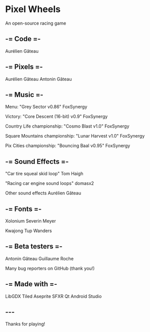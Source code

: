 # Pixel Wheels

An open-source racing game

## -= Code =-

Aurélien Gâteau

## -= Pixels =-

Aurélien Gâteau
Antonin Gâteau

## -= Music =-

Menu:
"Grey Sector v0.86"
FoxSynergy

Victory:
"Core Descent (16-bit) v0.9"
FoxSynergy

Country Life championship:
"Cosmo Blast v1.0"
FoxSynergy

Square Mountains championship:
"Lunar Harvest v1.0"
FoxSynergy

Pix Cities championship:
"Bouncing Baal v0.95"
FoxSynergy

## -= Sound Effects =-

"Car tire squeal skid loop"
Tom Haigh

"Racing car engine sound loops"
domasx2

Other sound effects
Aurélien Gâteau

## -= Fonts =-

Xolonium
Severin Meyer

Kwajong
Tup Wanders

## -= Beta testers =-

Antonin Gâteau
Guillaume Roche

Many bug reporters
on GitHub (thank you!)

## -= Made with =-

LibGDX
Tiled
Aseprite
SFXR Qt
Android Studio

## ---

Thanks for playing!
